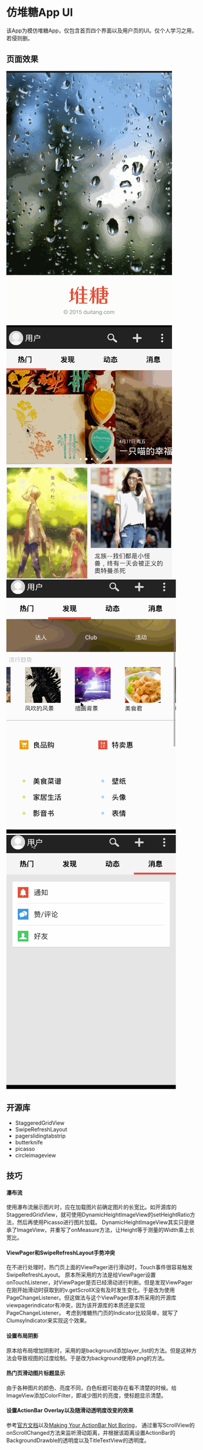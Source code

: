 # 仿堆糖App UI
该App为模仿堆糖App，仅包含首页四个界面以及用户页的UI。仅个人学习之用，若侵则删。



## 页面效果
![](https://github.com/MybuildWorld/horryAndroid/blob/master/DT/screenshot/1.gif)
![](https://github.com/MybuildWorld/horryAndroid/blob/master/DT/screenshot/2.gif)
![](https://github.com/MybuildWorld/horryAndroid/blob/master/DT/screenshot/3.gif)
![](https://github.com/MybuildWorld/horryAndroid/blob/master/DT/screenshot/4.gif)

## 开源库
* StaggeredGridView
* SwipeRefreshLayout
* pagerslidingtabstrip
* butterknife
* picasso
* circleimageview

## 技巧
#### 瀑布流
使用瀑布流展示图片时，应在加载图片前确定图片的长宽比。如开源库的StaggeredGridView，就可使用DynamicHeightImageView的setHeightRatio方法，然后再使用Picasso进行图片加载。
DynamicHeightImageView其实只是继承了ImageView，并重写了onMeasure方法，让Height等于测量的Width乘上长宽比。

#### ViewPager和SwipeRefreshLayout手势冲突
在不进行处理时，热门页上面的ViewPager进行滑动时，Touch事件很容易触发SwipeRefreshLayout。
原本所采用的方法是给ViewPager设置onTouchListener，对ViewPager是否已经滑动进行判断。但是发现ViewPager在刚开始滑动时获取到的v.getScrollX没有及时发生变化。于是改为使用PageChangeListener。但这做法与这个ViewPager原本所采用的开源库viewpagerindicator有冲突，因为该开源库的本质还是实现PageChangeListener。
考虑到堆糖热门页的Indicator比较简单，就写了ClumsyIndicator来实现这个效果。

#### 设置布局阴影
原本给布局增加阴影时，采用的是background添加layer_list的方法。但是这种方法会导致视图的过度绘制。于是改为background使用9.png的方法。

#### 热门页滑动图片标题显示
由于各种图片的颜色、亮度不同，白色标题可能存在看不清楚的时候。给ImageView添加ColorFilter，即减少图片的亮度，使标题显示清楚。

#### 设置ActionBar Overlay以及随滑动透明度改变的效果
参考[官方文档](https://developer.android.com/training/basics/actionbar/overlaying.html)以及[Making Your ActionBar Not Boring](http://www.cnblogs.com/xyzlmn/p/3684814.html)，
通过重写ScrollView的onScrollChanged方法来监听滑动距离，并根据该距离设置ActionBar的BackgroundDrawble的透明度以及TitleTextView的透明度。

